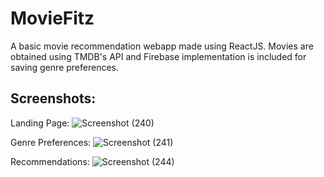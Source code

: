 # MovieFitz
A basic movie recommendation webapp made using ReactJS. Movies are obtained using TMDB's API and Firebase implementation is included for saving genre preferences. 

## Screenshots:
Landing Page:
![Screenshot (240)](https://user-images.githubusercontent.com/26748231/183990067-da1ca225-7942-4cdd-bf53-19d76ba17426.png)

Genre Preferences:
![Screenshot (241)](https://user-images.githubusercontent.com/26748231/183990088-2d85b5bb-2ece-4771-a252-53579d5dddfc.png)

Recommendations:
![Screenshot (244)](https://user-images.githubusercontent.com/26748231/183990101-e91074f1-fd86-49bc-a9da-b668357f9b13.png)
